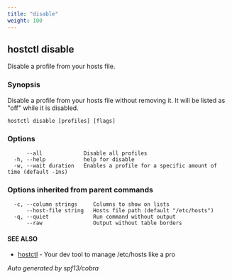 ```yaml
---
title: "disable"
weight: 100
---
```


## hostctl disable

Disable a profile from your hosts file.

### Synopsis


Disable a profile from your hosts file without removing it.
It will be listed as "off" while it is disabled.


```
hostctl disable [profiles] [flags]
```

### Options

```
      --all             Disable all profiles
  -h, --help            help for disable
  -w, --wait duration   Enables a profile for a specific amount of time (default -1ns)
```

### Options inherited from parent commands

```
  -c, --column strings     Columns to show on lists
      --host-file string   Hosts file path (default "/etc/hosts")
  -q, --quiet              Run command without output
      --raw                Output without table borders
```

#### SEE ALSO

* [hostctl](/docs/cli-usage/hostctl)	 - Your dev tool to manage /etc/hosts like a pro

*Auto generated by spf13/cobra*
